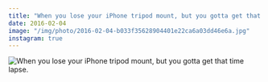 ```yaml
---
title: "When you lose your iPhone tripod mount, but you gotta get that time lapse."
date: 2016-02-04
image: "/img/photo/2016-02-04-b033f35628904401e22ca6a03dd46e6a.jpg"
instagram: true
---
```


![When you lose your iPhone tripod mount, but you gotta get that time lapse.](/img/photo/2016-02-04-b033f35628904401e22ca6a03dd46e6a.jpg)
